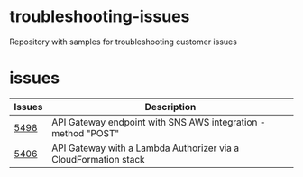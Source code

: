 # troubleshooting-issues
Repository with samples for troubleshooting customer issues

# issues

Issues | Description
---    | ---
[5498](https://github.com/localstack/localstack/issues/5498) | API Gateway endpoint with SNS AWS integration - method "POST"
[5406](https://github.com/localstack/localstack/issues/5406) | API Gateway with a Lambda Authorizer via a CloudFormation stack